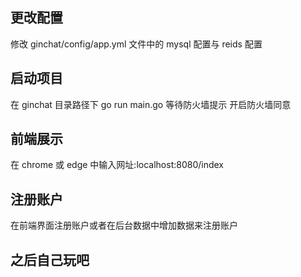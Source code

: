 ## 更改配置

修改 ginchat/config/app.yml 文件中的 mysql 配置与 reids 配置

## 启动项目

在 ginchat 目录路径下 go run main.go
等待防火墙提示 开启防火墙同意

## 前端展示

在 chrome 或 edge 中输入网址:localhost:8080/index

## 注册账户

在前端界面注册账户或者在后台数据中增加数据来注册账户

## 之后自己玩吧
